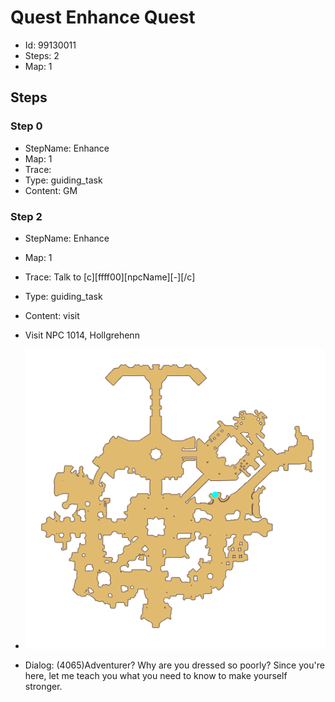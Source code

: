 # Quest Enhance Quest

- Id: 99130011
- Steps: 2
- Map: 1

## Steps

### Step 0
- StepName:  Enhance
- Map:  1
- Trace:  
- Type:  guiding_task
- Content:  GM


### Step 2
- StepName:  Enhance
- Map:  1
- Trace:  Talk to [c][ffff00][npcName][-][/c]
- Type:  guiding_task
- Content:  visit
- Visit NPC 1014, Hollgrehenn

- ![images/99130011_2.png](images/99130011_2.png)
- Dialog: (4065)Adventurer? Why are you dressed so poorly? Since you're here, let me teach you what you need to know to make yourself stronger.


